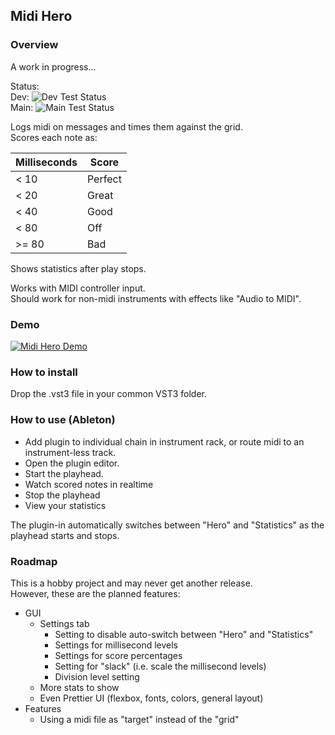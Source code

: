 ## Midi Hero

### Overview

A work in progress... 

Status:  
Dev: ![Dev Test Status](https://github.com/lars-erik/Midi-Hero/actions/workflows/build_and_test.yml/badge.svg?branch=dev)  
Main: ![Main Test Status](https://github.com/lars-erik/Midi-Hero/actions/workflows/build_and_test.yml/badge.svg)  

Logs midi on messages and times them against the grid.  
Scores each note as:  

| Milliseconds | Score |
| --- | --- |
| < 10 | Perfect |
| < 20 | Great |
| < 40 | Good |
| < 80 | Off |
| >= 80 | Bad |

Shows statistics after play stops.

Works with MIDI controller input.  
Should work for non-midi instruments with effects like "Audio to MIDI".

### Demo

[![Midi Hero Demo](https://img.youtube.com/vi/pKvXAbV4N4w/0.jpg)](https://www.youtube.com/watch?v=pKvXAbV4N4w)

### How to install

Drop the .vst3 file in your common VST3 folder.

### How to use (Ableton)

- Add plugin to individual chain in instrument rack, or route midi to an instrument-less track.  
- Open the plugin editor.  
- Start the playhead.  
- Watch scored notes in realtime
- Stop the playhead
- View your statistics

The plugin-in automatically switches between "Hero" and "Statistics" as the playhead starts and stops.

### Roadmap

This is a hobby project and may never get another release.  
However, these are the planned features:

- GUI
  - Settings tab
    - Setting to disable auto-switch between "Hero" and "Statistics"
    - Settings for millisecond levels
    - Settings for score percentages
    - Setting for "slack" (i.e. scale the millisecond levels)
    - Division level setting
  - More stats to show
  - Even Prettier UI (flexbox, fonts, colors, general layout)
- Features
  - Using a midi file as "target" instead of the "grid"
